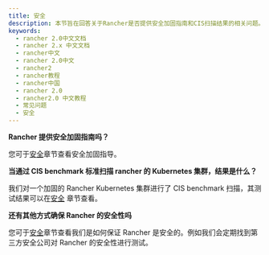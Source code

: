 ```yaml
---
title: 安全
description: 本节旨在回答关于Rancher是否提供安全加固指南和CIS扫描结果的相关问题。
keywords:
  - rancher 2.0中文文档
  - rancher 2.x 中文文档
  - rancher中文
  - rancher 2.0中文
  - rancher2
  - rancher教程
  - rancher中国
  - rancher 2.0
  - rancher2.0 中文教程
  - 常见问题
  - 安全
---
```


**Rancher 提供安全加固指南吗？**

您可于[安全](/docs/security/_index)章节查看安全加固指导。

**当通过 CIS benchmark 标准扫描 rancher 的 Kubernetes 集群，结果是什么？**

我们对一个加固的 Rancher Kubernetes 集群进行了 CIS benchmark 扫描，其测试结果可以在[安全](/docs/security/_index) 章节查看。

**还有其他方式确保 Rancher 的安全性吗**

您可于[安全](/docs/security/_index)章节查看我们是如何保证 Rancher 是安全的。例如我们会定期找到第三方安全公司对 Rancher 的安全性进行测试。
